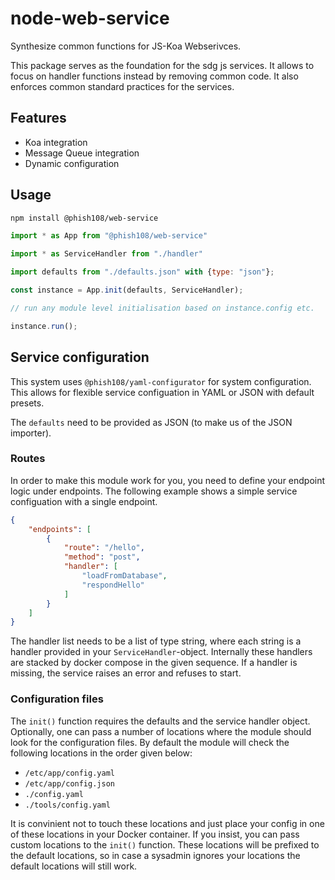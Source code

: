 # node-web-service

Synthesize common functions for JS-Koa Webserivces.

This package serves as the foundation for the sdg js services. It allows to 
focus on handler functions instead by removing common code. It also enforces 
common standard practices for the services.

## Features
- Koa integration 
- Message Queue integration
- Dynamic configuration

## Usage

```bash
npm install @phish108/web-service
```

```javascript
import * as App from "@phish108/web-service"

import * as ServiceHandler from "./handler"

import defaults from "./defaults.json" with {type: "json"};

const instance = App.init(defaults, ServiceHandler);

// run any module level initialisation based on instance.config etc.

instance.run();
```

## Service configuration

This system uses `@phish108/yaml-configurator` for system configuration. 
This allows for flexible service configuation in YAML or JSON with default
presets. 

The `defaults` need to be provided as JSON (to make us of the JSON importer).

### Routes

In order to make this module work for you, you need to define your endpoint 
logic under endpoints. The following example shows a simple service 
configuation with a single endpoint. 

```json
{
    "endpoints": [
        {
            "route": "/hello",
            "method": "post",
            "handler": [
                "loadFromDatabase",
                "respondHello"
            ]
        }
    ]
}
```

The  handler list needs to be a list of type string, where each string 
is a handler provided in your `ServiceHandler`-object. Internally these 
handlers are stacked by docker compose in the given sequence. If a handler 
is missing, the service raises an error and refuses to start.

### Configuration files

The `init()` function requires the defaults and the service handler object.
Optionally, one can pass a number of locations where the module should look 
for the configuration files. By default the module will check the following
locations in the order given below: 

- `/etc/app/config.yaml`
- `/etc/app/config.json`
- `./config.yaml`
- `./tools/config.yaml`

It is convinient not to touch these locations and just place your config
in one of these locations in your Docker container. If you insist, you 
can pass custom locations to the `init()` function. These locations 
will be prefixed to the default locations, so in case a sysadmin ignores 
your locations the default locations will still work. 
